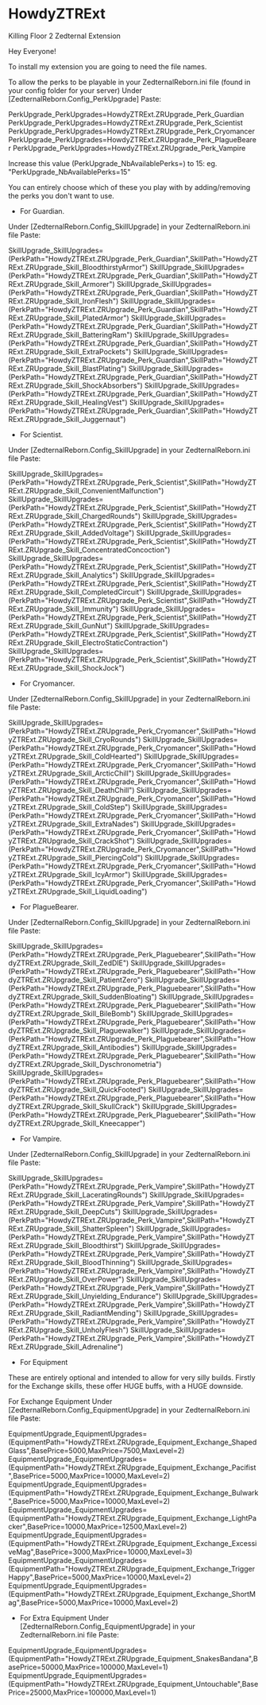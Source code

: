 # HowdyZTRExt
Killing Floor 2 Zedternal Extension



Hey Everyone! 

To install my extension you are going to need the file names.


To allow the perks to be playable in your ZedternalReborn.ini file (found in your config folder for your server) 
Under [ZedternalReborn.Config_PerkUpgrade]
Paste:

PerkUpgrade_PerkUpgrades=HowdyZTRExt.ZRUpgrade_Perk_Guardian
PerkUpgrade_PerkUpgrades=HowdyZTRExt.ZRUpgrade_Perk_Scientist
PerkUpgrade_PerkUpgrades=HowdyZTRExt.ZRUpgrade_Perk_Cryomancer
PerkUpgrade_PerkUpgrades=HowdyZTRExt.ZRUpgrade_Perk_PlagueBearer
PerkUpgrade_PerkUpgrades=HowdyZTRExt.ZRUpgrade_Perk_Vampire


Increase this value (PerkUpgrade_NbAvailablePerks=) to 15: eg. "PerkUpgrade_NbAvailablePerks=15"

You can entirely choose which of these you play with by adding/removing the perks you don't want to use.


 - For Guardian.

Under [ZedternalReborn.Config_SkillUpgrade] in your ZedternalReborn.ini file
Paste:

SkillUpgrade_SkillUpgrades=(PerkPath="HowdyZTRExt.ZRUpgrade_Perk_Guardian",SkillPath="HowdyZTRExt.ZRUpgrade_Skill_BloodthirstyArmor")
SkillUpgrade_SkillUpgrades=(PerkPath="HowdyZTRExt.ZRUpgrade_Perk_Guardian",SkillPath="HowdyZTRExt.ZRUpgrade_Skill_Armorer")
SkillUpgrade_SkillUpgrades=(PerkPath="HowdyZTRExt.ZRUpgrade_Perk_Guardian",SkillPath="HowdyZTRExt.ZRUpgrade_Skill_IronFlesh")
SkillUpgrade_SkillUpgrades=(PerkPath="HowdyZTRExt.ZRUpgrade_Perk_Guardian",SkillPath="HowdyZTRExt.ZRUpgrade_Skill_PlatedArmor")
SkillUpgrade_SkillUpgrades=(PerkPath="HowdyZTRExt.ZRUpgrade_Perk_Guardian",SkillPath="HowdyZTRExt.ZRUpgrade_Skill_BatteringRam")
SkillUpgrade_SkillUpgrades=(PerkPath="HowdyZTRExt.ZRUpgrade_Perk_Guardian",SkillPath="HowdyZTRExt.ZRUpgrade_Skill_ExtraPockets")
SkillUpgrade_SkillUpgrades=(PerkPath="HowdyZTRExt.ZRUpgrade_Perk_Guardian",SkillPath="HowdyZTRExt.ZRUpgrade_Skill_BlastPlating")
SkillUpgrade_SkillUpgrades=(PerkPath="HowdyZTRExt.ZRUpgrade_Perk_Guardian",SkillPath="HowdyZTRExt.ZRUpgrade_Skill_ShockAbsorbers")
SkillUpgrade_SkillUpgrades=(PerkPath="HowdyZTRExt.ZRUpgrade_Perk_Guardian",SkillPath="HowdyZTRExt.ZRUpgrade_Skill_HealingVest")
SkillUpgrade_SkillUpgrades=(PerkPath="HowdyZTRExt.ZRUpgrade_Perk_Guardian",SkillPath="HowdyZTRExt.ZRUpgrade_Skill_Juggernaut")

  - For Scientist.

Under [ZedternalReborn.Config_SkillUpgrade] in your ZedternalReborn.ini file
Paste:

SkillUpgrade_SkillUpgrades=(PerkPath="HowdyZTRExt.ZRUpgrade_Perk_Scientist",SkillPath="HowdyZTRExt.ZRUpgrade_Skill_ConvenientMalfunction")
SkillUpgrade_SkillUpgrades=(PerkPath="HowdyZTRExt.ZRUpgrade_Perk_Scientist",SkillPath="HowdyZTRExt.ZRUpgrade_Skill_ChargedRounds")
SkillUpgrade_SkillUpgrades=(PerkPath="HowdyZTRExt.ZRUpgrade_Perk_Scientist",SkillPath="HowdyZTRExt.ZRUpgrade_Skill_AddedVoltage")
SkillUpgrade_SkillUpgrades=(PerkPath="HowdyZTRExt.ZRUpgrade_Perk_Scientist",SkillPath="HowdyZTRExt.ZRUpgrade_Skill_ConcentratedConcoction")
SkillUpgrade_SkillUpgrades=(PerkPath="HowdyZTRExt.ZRUpgrade_Perk_Scientist",SkillPath="HowdyZTRExt.ZRUpgrade_Skill_Analytics")
SkillUpgrade_SkillUpgrades=(PerkPath="HowdyZTRExt.ZRUpgrade_Perk_Scientist",SkillPath="HowdyZTRExt.ZRUpgrade_Skill_CompletedCircuit")
SkillUpgrade_SkillUpgrades=(PerkPath="HowdyZTRExt.ZRUpgrade_Perk_Scientist",SkillPath="HowdyZTRExt.ZRUpgrade_Skill_Immunity")
SkillUpgrade_SkillUpgrades=(PerkPath="HowdyZTRExt.ZRUpgrade_Perk_Scientist",SkillPath="HowdyZTRExt.ZRUpgrade_Skill_GunNut")
SkillUpgrade_SkillUpgrades=(PerkPath="HowdyZTRExt.ZRUpgrade_Perk_Scientist",SkillPath="HowdyZTRExt.ZRUpgrade_Skill_ElectroStaticContraction")
SkillUpgrade_SkillUpgrades=(PerkPath="HowdyZTRExt.ZRUpgrade_Perk_Scientist",SkillPath="HowdyZTRExt.ZRUpgrade_Skill_ShockJock")

  - For Cryomancer.

Under [ZedternalReborn.Config_SkillUpgrade] in your ZedternalReborn.ini file
Paste:

SkillUpgrade_SkillUpgrades=(PerkPath="HowdyZTRExt.ZRUpgrade_Perk_Cryomancer",SkillPath="HowdyZTRExt.ZRUpgrade_Skill_CryoRounds")
SkillUpgrade_SkillUpgrades=(PerkPath="HowdyZTRExt.ZRUpgrade_Perk_Cryomancer",SkillPath="HowdyZTRExt.ZRUpgrade_Skill_ColdHearted")
SkillUpgrade_SkillUpgrades=(PerkPath="HowdyZTRExt.ZRUpgrade_Perk_Cryomancer",SkillPath="HowdyZTRExt.ZRUpgrade_Skill_ArcticChill")
SkillUpgrade_SkillUpgrades=(PerkPath="HowdyZTRExt.ZRUpgrade_Perk_Cryomancer",SkillPath="HowdyZTRExt.ZRUpgrade_Skill_DeathChill")
SkillUpgrade_SkillUpgrades=(PerkPath="HowdyZTRExt.ZRUpgrade_Perk_Cryomancer",SkillPath="HowdyZTRExt.ZRUpgrade_Skill_ColdStep")
SkillUpgrade_SkillUpgrades=(PerkPath="HowdyZTRExt.ZRUpgrade_Perk_Cryomancer",SkillPath="HowdyZTRExt.ZRUpgrade_Skill_ExtraNades")
SkillUpgrade_SkillUpgrades=(PerkPath="HowdyZTRExt.ZRUpgrade_Perk_Cryomancer",SkillPath="HowdyZTRExt.ZRUpgrade_Skill_CrackShot")
SkillUpgrade_SkillUpgrades=(PerkPath="HowdyZTRExt.ZRUpgrade_Perk_Cryomancer",SkillPath="HowdyZTRExt.ZRUpgrade_Skill_PiercingCold")
SkillUpgrade_SkillUpgrades=(PerkPath="HowdyZTRExt.ZRUpgrade_Perk_Cryomancer",SkillPath="HowdyZTRExt.ZRUpgrade_Skill_IcyArmor")
SkillUpgrade_SkillUpgrades=(PerkPath="HowdyZTRExt.ZRUpgrade_Perk_Cryomancer",SkillPath="HowdyZTRExt.ZRUpgrade_Skill_LiquidLoading")

  - For PlagueBearer.

Under [ZedternalReborn.Config_SkillUpgrade] in your ZedternalReborn.ini file
Paste:

SkillUpgrade_SkillUpgrades=(PerkPath="HowdyZTRExt.ZRUpgrade_Perk_Plaguebearer",SkillPath="HowdyZTRExt.ZRUpgrade_Skill_ZedDIE")
SkillUpgrade_SkillUpgrades=(PerkPath="HowdyZTRExt.ZRUpgrade_Perk_Plaguebearer",SkillPath="HowdyZTRExt.ZRUpgrade_Skill_PatientZero")
SkillUpgrade_SkillUpgrades=(PerkPath="HowdyZTRExt.ZRUpgrade_Perk_Plaguebearer",SkillPath="HowdyZTRExt.ZRUpgrade_Skill_SuddenBloating")
SkillUpgrade_SkillUpgrades=(PerkPath="HowdyZTRExt.ZRUpgrade_Perk_Plaguebearer",SkillPath="HowdyZTRExt.ZRUpgrade_Skill_BileBomb")
SkillUpgrade_SkillUpgrades=(PerkPath="HowdyZTRExt.ZRUpgrade_Perk_Plaguebearer",SkillPath="HowdyZTRExt.ZRUpgrade_Skill_Plaguewalker")
SkillUpgrade_SkillUpgrades=(PerkPath="HowdyZTRExt.ZRUpgrade_Perk_Plaguebearer",SkillPath="HowdyZTRExt.ZRUpgrade_Skill_Antibodies")
SkillUpgrade_SkillUpgrades=(PerkPath="HowdyZTRExt.ZRUpgrade_Perk_Plaguebearer",SkillPath="HowdyZTRExt.ZRUpgrade_Skill_Dyschronometria")
SkillUpgrade_SkillUpgrades=(PerkPath="HowdyZTRExt.ZRUpgrade_Perk_Plaguebearer",SkillPath="HowdyZTRExt.ZRUpgrade_Skill_QuickFooted")
SkillUpgrade_SkillUpgrades=(PerkPath="HowdyZTRExt.ZRUpgrade_Perk_Plaguebearer",SkillPath="HowdyZTRExt.ZRUpgrade_Skill_SkullCrack")
SkillUpgrade_SkillUpgrades=(PerkPath="HowdyZTRExt.ZRUpgrade_Perk_Plaguebearer",SkillPath="HowdyZTRExt.ZRUpgrade_Skill_Kneecapper")

  - For Vampire.

Under [ZedternalReborn.Config_SkillUpgrade] in your ZedternalReborn.ini file
Paste:

SkillUpgrade_SkillUpgrades=(PerkPath="HowdyZTRExt.ZRUpgrade_Perk_Vampire",SkillPath="HowdyZTRExt.ZRUpgrade_Skill_LaceratingRounds")
SkillUpgrade_SkillUpgrades=(PerkPath="HowdyZTRExt.ZRUpgrade_Perk_Vampire",SkillPath="HowdyZTRExt.ZRUpgrade_Skill_DeepCuts")
SkillUpgrade_SkillUpgrades=(PerkPath="HowdyZTRExt.ZRUpgrade_Perk_Vampire",SkillPath="HowdyZTRExt.ZRUpgrade_Skill_ShatterSpleen")
SkillUpgrade_SkillUpgrades=(PerkPath="HowdyZTRExt.ZRUpgrade_Perk_Vampire",SkillPath="HowdyZTRExt.ZRUpgrade_Skill_Bloodthirst")
SkillUpgrade_SkillUpgrades=(PerkPath="HowdyZTRExt.ZRUpgrade_Perk_Vampire",SkillPath="HowdyZTRExt.ZRUpgrade_Skill_BloodThinning")
SkillUpgrade_SkillUpgrades=(PerkPath="HowdyZTRExt.ZRUpgrade_Perk_Vampire",SkillPath="HowdyZTRExt.ZRUpgrade_Skill_OverPower")
SkillUpgrade_SkillUpgrades=(PerkPath="HowdyZTRExt.ZRUpgrade_Perk_Vampire",SkillPath="HowdyZTRExt.ZRUpgrade_Skill_Unyielding_Endurance")
SkillUpgrade_SkillUpgrades=(PerkPath="HowdyZTRExt.ZRUpgrade_Perk_Vampire",SkillPath="HowdyZTRExt.ZRUpgrade_Skill_RadiantMending")
SkillUpgrade_SkillUpgrades=(PerkPath="HowdyZTRExt.ZRUpgrade_Perk_Vampire",SkillPath="HowdyZTRExt.ZRUpgrade_Skill_UnholyFlesh")
SkillUpgrade_SkillUpgrades=(PerkPath="HowdyZTRExt.ZRUpgrade_Perk_Vampire",SkillPath="HowdyZTRExt.ZRUpgrade_Skill_Adrenaline")

  - For Equipment

These are entirely optional and intended to allow for very silly builds.
Firstly for the Exchange skills, these offer HUGE buffs, with a HUGE downside.

For Exchange Equipment
Under [ZedternalReborn.Config_EquipmentUpgrade] in your ZedternalReborn.ini file
Paste:

EquipmentUpgrade_EquipmentUpgrades=(EquipmentPath="HowdyZTRExt.ZRUpgrade_Equipment_Exchange_ShapedGlass",BasePrice=5000,MaxPrice=7500,MaxLevel=2)
EquipmentUpgrade_EquipmentUpgrades=(EquipmentPath="HowdyZTRExt.ZRUpgrade_Equipment_Exchange_Pacifist",BasePrice=5000,MaxPrice=10000,MaxLevel=2)
EquipmentUpgrade_EquipmentUpgrades=(EquipmentPath="HowdyZTRExt.ZRUpgrade_Equipment_Exchange_Bulwark",BasePrice=5000,MaxPrice=10000,MaxLevel=2)
EquipmentUpgrade_EquipmentUpgrades=(EquipmentPath="HowdyZTRExt.ZRUpgrade_Equipment_Exchange_LightPacker",BasePrice=10000,MaxPrice=12500,MaxLevel=2)
EquipmentUpgrade_EquipmentUpgrades=(EquipmentPath="HowdyZTRExt.ZRUpgrade_Equipment_Exchange_ExcessiveMag",BasePrice=3000,MaxPrice=10000,MaxLevel=3)
EquipmentUpgrade_EquipmentUpgrades=(EquipmentPath="HowdyZTRExt.ZRUpgrade_Equipment_Exchange_TriggerHappy",BasePrice=5000,MaxPrice=10000,MaxLevel=2)
EquipmentUpgrade_EquipmentUpgrades=(EquipmentPath="HowdyZTRExt.ZRUpgrade_Equipment_Exchange_ShortMag",BasePrice=5000,MaxPrice=10000,MaxLevel=2)

  - For Extra Equipment
Under [ZedternalReborn.Config_EquipmentUpgrade] in your ZedternalReborn.ini file
Paste:

EquipmentUpgrade_EquipmentUpgrades=(EquipmentPath="HowdyZTRExt.ZRUpgrade_Equipment_SnakesBandana",BasePrice=50000,MaxPrice=100000,MaxLevel=1)
EquipmentUpgrade_EquipmentUpgrades=(EquipmentPath="HowdyZTRExt.ZRUpgrade_Equipment_Untouchable",BasePrice=25000,MaxPrice=100000,MaxLevel=1)
